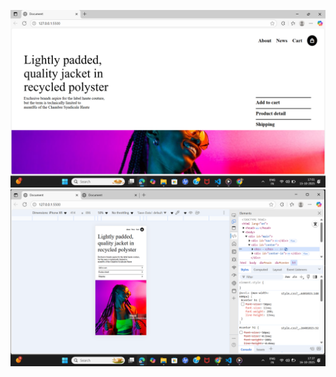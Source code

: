 ![Project Screenshot](https://github.com/Rishabh3040/CSS-Responsive-Project-1/blob/main/Screenshot%20(145).png)
![Project Screenshot](https://github.com/Rishabh3040/CSS-Responsive-Project-1/blob/main/Screenshot%20(148).png)


